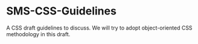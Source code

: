 SMS-CSS-Guidelines
==================

A CSS draft guidelines to discuss. We will try to adopt object-oriented CSS methodology in this draft.
